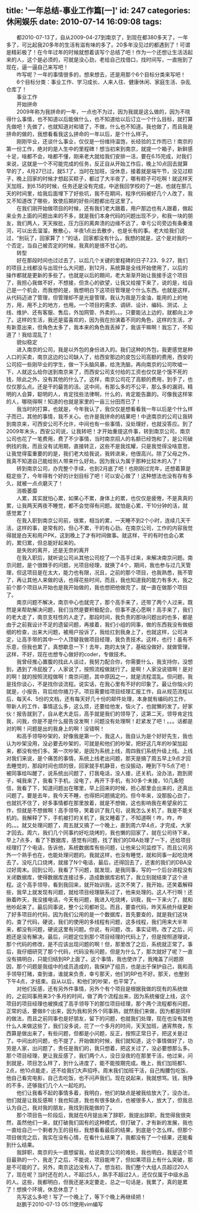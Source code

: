 title: '一年总结-事业工作篇[一]'
id: 247
categories: 休闲娱乐
date: 2010-07-14 16:09:08
tags:
---

　　都2010-07-13了，自从2009-04-27到南京了，到现在都380多天了，一年多了，可比起我20多年的生活有滋有味的多了。20多年没见过的都遇到了！可谓是精彩极了！在今年过年的时候就想着该写个总结了吧！作为一个还想让生活活起来的人，这个是必须的，可就是没心劲，老给自己找借口，找时间写，一直拖到了现在，逼一逼自己来写吧！
</br>　　咋写呢？一年的事情很多的，想来想去，还是用那个6个目标分类来写吧！
</br>　　6个目标分类：事业工作、学习成长、人来人往、健康休闲、家庭生活、杂乱仓库了！
</br>　　事业工作
</br>　　开始拼命
</br>　　2009年称为我拼命的一年，一点也不为过，因为我就是这么做的，因为不晓得什么事情，也不知道以后能做什么，也不知道给以后订立一个什么目标，就打算先做吧！先做了，也就知道对和错了，不做，什么也不知道。我也做了，而且我是拼命的做的，我想看看我这么拼命的一年以后，是个什么样子。
</br>　　刚刚毕业，还谈什么事业，仅仅是一份维持温饱，长经验的工作而已！南京的第一份工作，绝对的是人生中的里程碑！想当初来到南京，就提一个箱子，新鲜感十足，啥都不会，啥都不懂，刚来老大就给我们安排一活，要在6.15完成，对我们来说，这就是一个不可能完成的任务，反正自从开始工作后，晚上10点回去就算早的了，4月27已过，就5.1了，当时在加班，没休息，接着就是端午节，没见过粽子，晚上回家的时候才想起买粽子，都过了大半夜了，哪有粽子可吃啊！就这样天天加班，到6.15的时候，任务还是没有完成，中途我回学校的了一趟，也就在那几天的时间里，给我后面埋下了好些坑，我不在期间，程序代码被好几个人改了，我又不知道改了哪些，致使后期的好些问题都出在这里了。
</br>　　在我们刚开始做项目的时候，还有我们老大跟着，用户那边也有人跟着，做起来业务上面的问题出来的不多，就是我们本身代码的问题出现不少，和我一块的朋友，我们两人，天天挨批，压力压的离奔溃的边缘不远了，幸亏公司旁边有条秦淮河，可以出去溜溜，散散心，半夜1点出去散步，也是长有的事。老大给我们说过，“别玩了，回家算了！”的话，回家都没有什么，我想的就是，这个是对我的一个否定，当自己被否定的时候，我真的是很不甘心的。
</br>　　转型
</br>　　好在那段时间也过过去了，以后几个关键的里程碑的日子7.23、9.27，我们的项目上线都没与出现什么大问题，到12月，系统算是全线开始使用了，以后的操作都就是更新的多些了。也就是以后的期间，老大渐渐开始让我接手这个项目了，我担心我做不好，不想接，但贪心的欲望，让我又给接下来了，说的是，给自己是一个机会，而我想的是，我想明白下这项目管理是个什么东西。也就是这样，从代码迈进了管理，但管理却不是光是管理，我认为我是万金油，能用的上的地方，用，用不上的地方，也用。一个项目的需求、调研、设计、编码、测试、上线、维护、还有客服、售后，外加网管、外卖的。。。只要能沾上边的，就都向上冲了。这样的生活，我还是蛮喜欢的，因为我在扮演着不同的角色，这样的生活，才有新意出来，但角色太多了，我本来的角色我丢掉了，我该干嘛啊！我忘了，不知道了！我给混乱了！
</br>　　貌似稳定
</br>　　进入南京的公司，我是以外包的身份进入的。我们这种的外包，我更感觉是种人口的买卖，南京这边的公司缺人了，给西安那边的皮包公司高额的费用，西安的公司招一些刚毕业的学生，做一下头脑风暴，给洗洗脑，再向南京的公司吹嘘一下，人就这么给你送到南京来了，而西安公司支付给的工资也仅仅是个饿不死的钱，除此之外，没有其他的什么了。这样，南京公司花了高额的费用，到手了，也仅仅那么点。还是干的最苦的活。这中间，有那么多的不公平，那么多的漏洞，精明的人会算，聪明的人，肯定找些法律啊，什么的，肯定能告赢的。可像我这样笨的人，哪晓得啊！知道的也就是家里的一亩三分田而已了！
</br>　　我当时的打算，也就是，今年我认了，我仅仅是想看看我一年以后是个什么样子而已，其他的事情，我不关心。也许是我拼命的结果吧！中途南京的公司让我转到南京来，可西安公司不允许，中间也有一些事情，没处理好，也就没答应。到了2009年末头，西安公司说，让我转吧！才开始重提这件事，转到南京公司，南京公司也花了一笔费用，费了不少事情，当时南京招人的名额已经饱和了，是公司破例找的我，而且没有试用期，直接转正，这些不是我炫耀，只是我觉得没啥意思，让我觉得蛮重要的的是，我们老大给我说，我转进来，他很高兴。除了父母之外，我真不知道自己能给别人带来什么好处。因为我认为属于那种比较木的人了！
</br>　　转到南京公司，办完整个手续，也到2月底了吧！也刚刚过完年，还想着算是稳定些了，今年得有个好的计划目标了吧！可以安心做了！这种想法也没有存有多久，就被一点点磨灭了！
</br>　　消极萎靡
</br>　　人累，其实就怕心累，如果心不累，身体上的累，也仅仅是疲倦，不是真真的累，让我两天两夜不睡觉，都不会觉得有问题。就怕是心累，干10分钟的活，就感觉累了！
</br>　　在我入职到南京公司前，很累，相当的累，一天睡不到2个小时，连续几天干活，这样的事，是常有的，但心不累，干的有心劲。在南京公司，工作的内容我觉得就是白天和用户PK，这到晚上了才有时间做事。就这样，干的有时也会心累的，累归累，但总能好起来的。
</br>　　是失败的离开，还是无奈的离开
</br>　　在我入职后，就听说公司从其他公司挖了一个高手过来，来解决南京问题。南京问题，是个很棘手的问题，光项目经理，就换了4个，期间，我也参与过几天管理，但这项目是在太大，能力也有限，况且，之前的那个项目，也我熟悉，我不管了，再让其他人来做的话，也得花些时间，而且，我也知道我的能力有多大，我之前个那个项目从开始也是我开始做的，我也想把他做完了，就一直在做那个项目了。
</br>　　南京问题不解决，南京中心也就完了，那个高手来了，还带了两个人过来，既然是来帮助解决问题，我们当然是要积极配合。但事不遂心愿啊！高手来了，我们的老大走了，南京支柱性的人走了。那段时间，我负责的那块问题出的也多，都是由于之前我设计不足的遗留问题，再接着，我们小组的同事，做的东西我没有做细细的检查，出来大问题，被用户投诉了，我给扛到我身上了，也就这样，公司决定，让高手带的其中一个人顶替我做项目经理，我负责技术。这样，也行！虽有不乐意，但我也累了，真想歇息一下！去年，跑的太快了，基础没做好，就做管理，这样，不好，现在也想专心做好的coder，专做技术。
</br>　　我曾经推心置腹的找此人谈过，我努力配合你，你需要什么，我支持你，没想到，遇到了冷屁股了，人家说了，按照流程做就行了。是啊！人家没说错啊！是对的啊！就的按照流程做啊！南京问题，其中原因之一，就是流程混乱。但问题，我是找你谈心，不是找你谈流程。说实话，在我心里有不好的印象了。最让你恼火的就是，小报告，背后给你捅刀子。项目需要给项目经理汇报工作，自从规范流程以后，每天4、5份的文档，还有每天好几十份的邮件处理，本身就有编码的工作，带新人的工作，事情这么多，这么烦，还要给他发，恼火了，也就懒的发了。好家伙！报告就到了，自从老大走后，高手就是我们的领导了，这第二天，领导肯定找我，问我，你是不是什么报告没发啊！问题没有处理啊！赶紧发了吧！。。。话都是对的啊！问题是出的我身上的啊！没错啊！
</br>　　和高手领导吵架的，好像我是第一个，我这人，我自认为是个好好先生，我也认为吵架没用，没必要去吵架的，可就是和他们的吵架，把好这几年的吵架加起来，都没有他们多。第一次吵架，是因为系统上线，周四我们系统升级上线。上线对我们来说，是个痛苦的事情，系统上线老出问题，那天是搞了周五早上9点才回去睡觉的，那段时间也烦的很，回家就手机静音，也没振动，睡到下午5点了吧！被同事给叫醒了，说系统出问题了，打我电话，没人接，还关机，没办法，跑到房子，喊我来了，我看下手机，没电了，再开下手机，有30多个未接，10几条短信，我看了下，知道问题出在哪里，早上回来的时候，担心那里会出来的，还真出问题了。要是去年，我今天不睡，也得把问题搞定的。但今年来，没那股心劲了，也就抗不住了，好多事情都在那里放着，就是不想做，这也影响我在希望泉的工作，但就是不想做啊！高手领导，笑着训了我几句，说我怎么关机了，我是不能关机的。我解释了下，手机被打的关机了，我又睡着了，不知道啊！咋，咋，咋的。。。就又处理问题了，周五就又搞了一个晚上，直到周六早4点，才完成，大家才回去。周六，我们几个同事约好吃烧烤的，我也懒的回家了，就在公司待下来，早上7点多，看了下数据库，感觉有问题，找了我们的DBA处理了一下，还给项目经理打了个电话，告诉他，系统数据库有些问题，让他来公司监控下，而且公司另外一个熟手也在，也能处理问题的。我就这样，也没有睡觉，就和同事一起吃烧烤去了。没吃几口烧烤，就接了N个电话，最后，还得回去了，还害的我们的DBA没过好周末。回到公司，我看了下问题，就发现，是我同事，写的一个后台进程没有关闭数据库，使得数据库连接过多，造成数据库宕机了，我立刻就结束了这个进程。这个高手领导，看到我回来，就开始训我，这次不笑了，我开始，还笑着解释些，我早上就发现有问题，就给项目经理联系过了，他来处理的。这人不行啊！还揪着昨天，我没接电话，今天有问题，我进入吃烧烤，训我，我一下来火了，就和他吵起来了。最后同事说，整个公司都听见。而且，要查代码，昨天系统升级更新了好多项目的代码，因为我们公用的是一个数据库，首先要查的，就是我们这块的。查了代码，硬说，我们的使用的多线程有问题，这多线程，我们用来大半年来，都没有问题，硬说这里有问题。你说，有问题，改，事实证明，改了之后，问题还是没有解决。最后，问题定位到那个项目经理的代码上了，但是按照道理说，那个代码的修改，是不应该出现问题的啊！但，那里改了之后，系统就正常了。事后，我仔细研究了那个代码，代码没有问题，但是为什么了，那次就好了呢？一直没有搞明白，只能归结到RP上面了。这个事情，我也使诈了，我掩盖了问题原因，那个问题是我组中的成员造成的，我保护了组员，也是出于保护自己，我和高手领导打赌，查到谁，谁就来负责，幸亏那天，他们的RP也不好。那天，也整到下午4点，才结束。自从以后，和他们的吵架，也平常了。
</br>　　对他们反感，还有另外件事情，另外个有个项目是根据我做的现有的系统做的，之前同事用来3个多月的时间，做了两个流程出来，因为系统催促上线，这个项目的项目经理也被换成了高手领导下的那位项目经理，那个两个流程都有问题，正常的话，要做8个出来，因为我和另外个同事熟，就然我们来做，因为都是同样的做法，而且之前同事也是好朋友，留下的问题，也就我们处理，现在也没有其他什么人来做这些了，我们没多说，花了一个多月的时间，天天加班，通宵熬夜，东西算是做出来了，有些问题，但都是小问题，反正，按照正常日子，把这关是过了。中间出的问题，也不提了，开始做的时候，我们就知道，这个事情做好了，功劳是人家，出问题了，责任是我们的，我只想着，把这关过了，没必要想那么多。那个项目经理，更让我反感了，我们两个人，没日没夜的在那里干活，他过来，问到就是，项目怎么样了，到什么进度了，能不能按期完成。晚上，我们加班都1、2点，他10点能走，还不给我们大声招呼。周末我们加班干活，自己掏腰包吃饭，他自己看完电影，自己去吃饭，也不问声我们。现在说起来，我就想骂。钱，我挣的不多，还够我们几个人一起吃的。
</br>　　他们让我看不起的事情多着，我明白，他们的缺点是被我给放大了，没办法，他们就是让我反感啊！我也知道，我也有很多缺点，也被很多人，放大了，但我总认为自己，我对我的朋友，我找到我能做的了。
</br>　　那个项目告一阶段后，我就在6月提出来了辞职，我提出辞职，我觉得我很突然，虽然他们一来，就打破我们固有的这种模式，但打破了，才有新的发展，我也一直给自己一个剩者为王的目标，我想看看最后的结果，到底是个怎么样。但那个项目做完之后，我实在没有心情，在看什么结果了，我都没有了一个结果，还能看到什么结果。
</br>　　我辞职，南京的头一直想留我，给说南京公司的难处，我也明白，我是这个项目最熟的一个，我走了之后，不能说，项目能垮了，但如果项目上有什么突破，那是不可能的了。另外，南京这边没有人了。想当初，我们整个大组人员超过20人了，现在呢？当时还在的人，不超过5人，熟手不超过2人，还仅仅属于中级水品的人。这些，我都明白，但我还是决定要走，总之一句话是，我累了，真的是累了！想换个环境，休息休息了！
</br>　　先写这么多吧！写了一个晚上了，等下个晚上再继续把！
</br>　　赵鹏于2010-07-13 05:11使用vim编写
